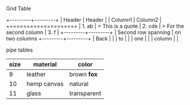 Grid Table

+---------+---------+
| Header  | Header  |
| Column1 | Column2 |
+=========+=========+
| 1. ab   | > This is a quote
| 2. cde  | > For the second column 
| 3. f    |
+---------+---------+
| Second row spanning
| on two columns
+---------+---------+
| Back    |         |
| to      |         |
| one     |         |
| column  |         | 



pipe tables

|size | material     | color       |
|---- | ------------ | ------------|
|9    | leather      | brown **fox**  |
|10   | hemp canvas  | natural |
|11   | glass        | transparent |


